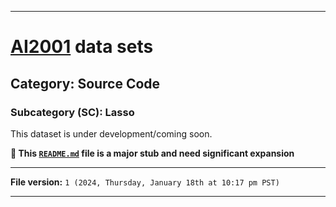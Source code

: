 
***

# [AI2001](https://github.com/seanpm2001/AI2001/) data sets

## Category: Source Code

### Subcategory (SC): Lasso

This dataset is under development/coming soon.

**🌱️ This [`README.md`](/README.md) file is a major stub and need significant expansion**

***

**File version:** `1 (2024, Thursday, January 18th at 10:17 pm PST)`

***
